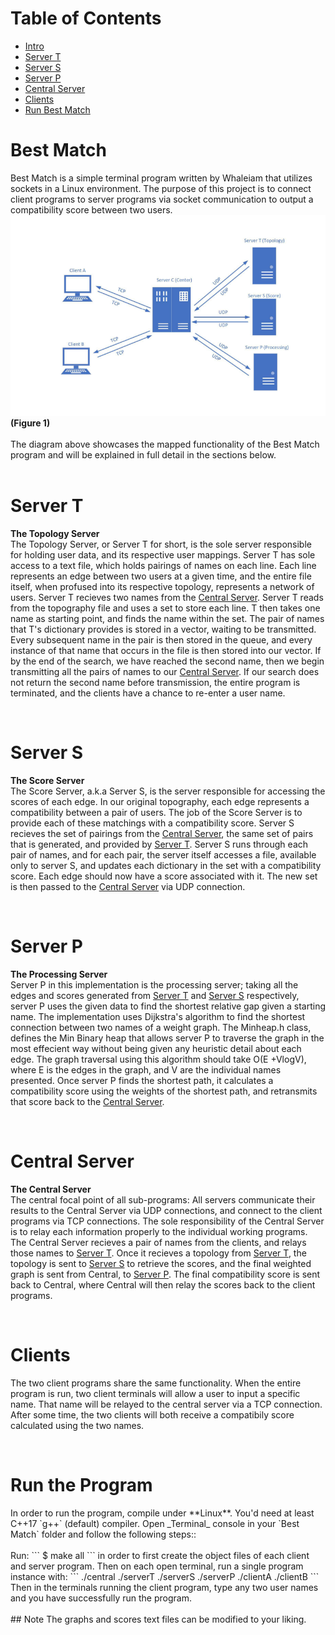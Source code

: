 # Table of Contents
<ul>
  <li><a href="#intro">Intro</a></li>
  <li><a href="#serverT">Server T</a></li>
  <li><a href="#serverS">Server S</a></li>
  <li><a href="#serverP">Server P</a></li>
  <li><a href="#central">Central Server</a></li>
  <li><a href="#clients">Clients</a></li>
  <li><a href="#run">Run Best Match</a></li>
</ul>

<div id="intro">
  <h1>Best Match</h1>
  Best Match is a simple terminal program written by Whaleiam that utilizes sockets in a Linux environment. The purpose of this project is to connect client programs to   server programs via socket communication to output a compatibility score between two users.

  <img src="https://github.com/whaleiam/Best-Match/blob/main/bestmatch.png" alt="Best Match Diagram"/>
  <br>
  <b>(Figure 1)</b>
  <br>
  <br>
  The diagram above showcases the mapped functionality of the Best Match program and will be explained in full detail in the sections below.
  <br>
  <br>
</div>


<div id="serverT">
  <h1>Server T</h1>

  <b>The Topology Server</b>
  <br>
  <span>
    The Topology Server, or Server T for short, is the sole server responsible for holding user data, and its respective user mappings. Server T has sole access to a text file, which holds pairings of names on each line. Each line represents an edge between two users at a given time, and the entire file itself, when profused into its respective topology, represents a network of users. Server T recieves two names from the <a href="central">Central Server</a>. Server T reads from the topography file and uses a set to store each line. T then takes one name as starting point, and finds the name within the set. The pair of names that T's dictionary provides is stored in a vector, waiting to be transmitted. Every subsequent name in the pair is then stored in the queue, and every instance of that name that occurs in the file is then stored into our vector. If by the end of the search, we have reached the second name, then we begin transmitting all the pairs of names to our <a href="central">Central Server</a>. If our search does not return the second name before transmission, the entire program is terminated, and the clients have a chance to re-enter a user name.
  </span>
</div>
<br>
<div id="serverS">
  <h1>Server S</h1>
  
  <b>The Score Server</b>
  <br>
  <span>
    The Score Server, a.k.a Server S, is the server responsible for accessing the scores of each edge. In our original topography, each edge represents a compatibility between a pair of users. The job of the Score Server is to provide each of these matchings with a compatibility score. Server S recieves the set of pairings from the <a href="central">Central Server</a>, the same set of pairs that is generated, and provided by <a href="serverT">Server T</a>. Server S runs through each pair of names, and for each pair, the server itself accesses a file, available only to server S, and updates each dictionary in the set with a compatibility score. Each edge should now have a score associated with it. The new set is then passed to the <a href="central">Central Server</a> via UDP connection.
  </span>
</div>
<br>
<div id="serverP">
  <h1>Server P</h1>
  
  <b>The Processing Server</b>
  <br>
  <span>
    Server P in this implementation is the processing server; taking all the edges and scores generated from <a href="serverT">Server T</a> and <a href="serverS">Server S</a> respectively, server P uses the given data to find the shortest relative gap given a starting name. The implementation uses Dijkstra's algorithm to find the shortest connection between two names of a weight graph. The Minheap.h class, defines the Min Binary heap that allows server P to traverse the graph in the most effecient way without being given any heuristic detail about each edge. The graph traversal using this algorithm should take O(E +VlogV), where E is the edges in the graph, and V are the individual names presented. Once server P finds the shortest path, it calculates a compatibility score using the weights of the shortest path, and retransmits that score back to the <a href="central">Central Server</a>.
  </span>
</div>
<br>
<div id="central">
  <h1>Central Server</h1>

  <b>The Central Server</b>
  <br>
  <span>
    The central focal point of all sub-programs: All servers communicate their results to the Central Server via UDP connections, and connect to the client programs via TCP connections. The sole responsibility of the Central Server is to relay each information properly to the individual working programs. The Central Server recieves a pair of names from the clients, and relays those names to <a href="serverT">Server T</a>. Once it recieves a topology from <a href="serverT">Server T</a>, the topology is sent to <a href="serverS">Server S</a> to retrieve the scores, and the final weighted graph is sent from Central, to <a href="serverP">Server P</a>. The final compatibility score is sent back to Central, where Central will then relay the scores back to the client programs.
  </span>
</div>
<br>
<div id="clients">
  <h1>Clients</h1>

  The two client programs share the same functionality. When the entire program is run, two client terminals will allow a user to input a specific name. That name will be relayed to the central server via a TCP connection. After some time, the two clients will both receive a compatibily score calculated using the two names.
</div>
<br>
<div id="run">
  <h1>Run the Program</h1>  
</div>
In order to run the program, compile under **Linux**. You'd need at least C++17 `g++` (default) compiler. Open _Terminal_ console in your `Best Match` folder and follow the following steps:: <br>
<br>
Run:
```
$ make all
```
in order to first create the object files of each client and server program. Then on each open terminal, run a single program instance with:
```
./central
./serverT
./serverS
./serverP
./clientA
./clientB
```
Then in the terminals running the client program, type any two user names and you have successfully run the program.
  
<br>
<br>
## Note
The graphs and scores text files can be modified to your liking.
